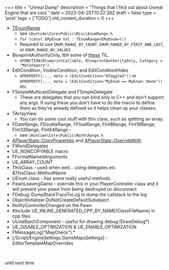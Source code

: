 
+++
title = "Unreal Dump"
description = "Things that I find out about Unreal Engine that are cool."
date = 2023-04-20T10:22:28Z
draft = false
type = 'post'
tags = ['TODO']
old_content_duration = 0
+++

<ul>

<li><a href="https://docs.unrealengine.com/5.1/en-US/API/Runtime/Core/Misc/TEnumRange/" target="_blank" rel="noopener">TEnumRange</a> <br />

<ul>

<li>see <code>\Runtime\Core\Public\Misc\EnumRange.h</code>.</li>

<li><code>for (const EMyEnum Val : TEnumRange&lt;EMyEnum&gt;())</code></li>

<li>Required to use <code>ENUM_RANGE_BY_COUNT</code>, <code>ENUM_RANGE_BY_FIRST_AND_LAST</code>, or <code>ENUM_RANGE_BY_VALUES</code></li>

</ul>

</li>

<li>BlueprintAuthorityOnly, tbh some of <a href="https://docs.unrealengine.com/5.1/en-US/ProgrammingAndScripting/GameplayArchitecture/Functions/Specifiers/" target="_blank" rel="noopener">these</a> TIL.

<ul>

<li><code>UFUNCTION(BlueprintCallable, BlueprintAuthorityOnly, Category = "MyCategory")</code></li>

</ul>

</li>

<li>EditCondition, VisibleCondition, and EditConditionHides

<ul>

<li><code>UPROPERTY(..., meta = (EditCondition="bToggled"))</code> or <code>UPROPERTY(..., meta = (EditCondition="MyEnum == MyEnum::None"))</code> etc</li>

</ul>

</li>

<li>FSimpleMulticastDelegate and FSimpleDelegate

<ul>

<li>These are delegates that you can bind only in C++ and don't support any args. If using these you don't have to do the macro to define them as they're already defined so it helps clean up your classes.</li>

</ul>

</li>

<li>TArrayView

<ul>

<li>You can do some cool stuff with this class, such as splitting an array.</li>

</ul>

</li>

<li>FDateRange, FDoubleRange, FFloatRange, FInt8Range, FInt16Range, FInt32Range, FInt64Range -

<ul>

<li>see <code>\Runtime\Core\Public\Math\Range.h</code></li>

</ul>

</li>

<li><a href="https://docs.unrealengine.com/5.1/en-US/API/Runtime/Engine/GameFramework/APlayerState/CopyProperties/" target="_blank" rel="noopener">APlayerState::CopyProperties</a> and <a href="https://docs.unrealengine.com/5.1/en-US/API/Runtime/Engine/GameFramework/APlayerState/OverrideWith/" target="_blank" rel="noopener">APlayerState::OverrideWith</a></li>

<li>FWorldDelegates&nbsp;</li>

<li>UE_NONCOPYABLE macro</li>

<li>FFormatNamedArguments</li>

<li>UE_ARRAY_COUNT</li>

<li>ThisClass - used when well... using delegates etc &amp;ThisClass::MethodName</li>

<li>UEnum class - has some really useful methods</li>

<li>PawnLeavingGame - override this in your PlayerController class and it will prevent your pawn from being destroyed on disconnect</li>

<li>FDebug::DumpStackTraceToLog to dump the callstack to the log</li>

<li>ObjectInitializer.DoNotCreateDefaultSubobject</li>

<li>NotifyControllerChanged on the Pawn</li>

<li>#include UE_INLINE_GENERATED_CPP_BY_NAME(ClassFileName) in cpp files</li>
<li>ULineBatchComponent - useful for drawing debug (DrawDebug*)</li>
<li>UE_DISABLE_OPTIMIZATION & UE_ENABLE_OPTIMIZATION</li>
<li>FMessageLog("MapCheck").*</li>
<li>[/Script/EngineSettings.GameMapsSettings] - EditorTemplateMapOverrides</li>
</ul>

<p>&nbsp;</p>

<p>until next time</p>
    
